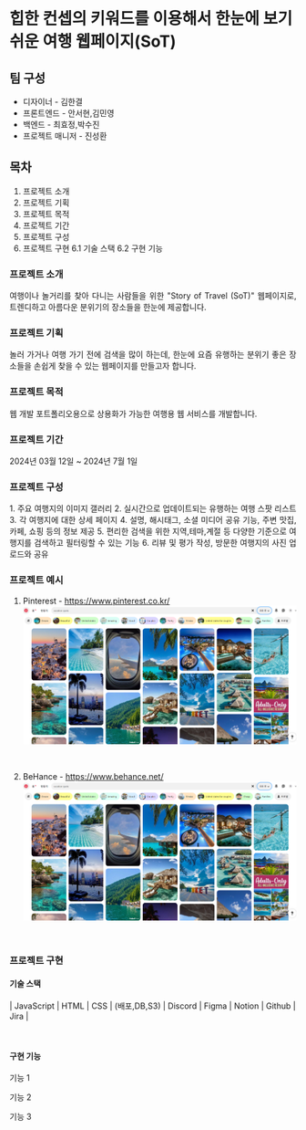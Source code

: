 # 힙한 컨셉의 키워드를 이용해서 한눈에 보기 쉬운 여행 웹페이지(SoT)

## 팀 구성

* 디자이너 - 김한결
* 프론트엔드 - 안서현,김민영
* 백엔드 - 최효정,박수진
* 프로젝트 매니저 - 진성환

## 목차
1. 프로젝트 소개
2. 프로젝트 기획
3. 프로젝트 목적
4. 프로젝트 기간
5. 프로젝트 구성
6. 프로젝트 구현
  6.1 기술 스택
  6.2 구현 기능
   

### 프로젝트 소개
<p align="justify">
여행이나 놀거리를 찾아 다니는 사람들을 위한 "Story of Travel (SoT)" 웹페이지로, 트렌디하고 아름다운 분위기의 장소들을 한눈에 제공합니다.
</p>

### 프로젝트 기획
<p align="justify">
놀러 가거나 여행 가기 전에 검색을 많이 하는데, 한눈에 요즘 유행하는 분위기 좋은 장소들을 손쉽게 찾을 수 있는 웹페이지를 만들고자 합니다.
</p>

### 프로젝트 목적
<p align="justify">
웹 개발 포트폴리오용으로 상용화가 가능한 여행용 웹 서비스를 개발합니다.
</p>

### 프로젝트 기간
<p align="justify">
2024년 03월 12일 ~ 2024년 7월 1일
</p>

### 프로젝트 구성
<p align="justify">
1. 주요 여행지의 이미지 갤러리
2. 실시간으로 업데이트되는 유행하는 여행 스팟 리스트
3. 각 여행지에 대한 상세 페이지
4. 설명, 해시태그, 소셜 미디어 공유 기능, 주변 맛집, 카페, 쇼핑 등의 정보 제공
5. 편리한 검색을 위한 지역,테마,계절 등 다양한 기준으로 여행지를 검색하고 필터링할 수 있는 기능
6. 리뷰 및 평가 작성, 방문한 여행지의 사진 업로드와 공유
</p>

### 프로젝트 예시
1. Pinterest - https://www.pinterest.co.kr/
![대체 텍스트](https://github.com/6s-hwan/Image/blob/ce323a67faaaa95f2cc9af1559d54eecc9f912f4/%ED%95%80%ED%84%B0%EB%A0%88%EC%8A%A4%ED%8A%B8.PNG)
<br>

2. BeHance - https://www.behance.net/
![대체 텍스트](https://github.com/6s-hwan/Image/blob/ce323a67faaaa95f2cc9af1559d54eecc9f912f4/%ED%95%80%ED%84%B0%EB%A0%88%EC%8A%A4%ED%8A%B8.PNG)
<br>

### 프로젝트 구현

#### 기술 스택 

| JavaScript | HTML | CSS | (배포,DB,S3) | Discord | Figma | Notion | Github | Jira | 

<br>

#### 구현 기능 

기능 1

기능 2

기능 3
